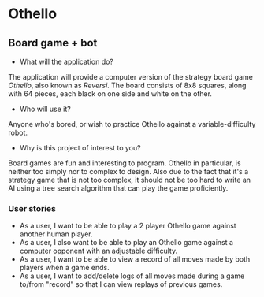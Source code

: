# Othello

## Board game + bot 

- What will the application do?  

The application will provide a computer version of the strategy board game *Othello*, also known as *Reversi*. 
The board consists of 8x8 squares, along with 64 pieces, each black on one side and white on the other.

- Who will use it?

Anyone who's bored, or wish to practice Othello against a variable-difficulty robot.

- Why is this project of interest to you?

Board games are fun and interesting to program. Othello in particular, is neither too simply nor to complex to design. 
Also due to the fact that it's a strategy game that is not too complex, it should not be too hard to write an AI using a
tree search algorithm that can play the game proficiently.

### User stories

- As a user, I want to be able to play a 2 player Othello game against another human player.
- As a user, I also want to be able to play an Othello game against a computer opponent with an adjustable difficulty.
- As a user, I want to be able to view a record of all moves made by both players when a game ends.
- As a user, I want to add/delete logs of all moves made during a game to/from "record" so that I can view replays of previous games.